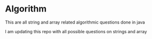 # Algorithm
This are all string and array related algorithmic questions done in java

I am updating this repo with all possible questions on strings and array

